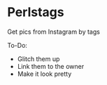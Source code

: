 # Perlstags
Get pics from Instagram by tags

To-Do:

- Glitch them up
- Link them to the owner
- Make it look pretty
